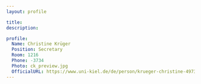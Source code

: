 ```yaml
---
layout: profile

title:
description:

profile:
  Name: Christine Krüger
  Position: Secretary
  Room: 1216
  Phone: -3734
  Photo: ck_preview.jpg
  OfficialURL: https://www.uni-kiel.de/de/person/krueger-christine-49739
---
```


